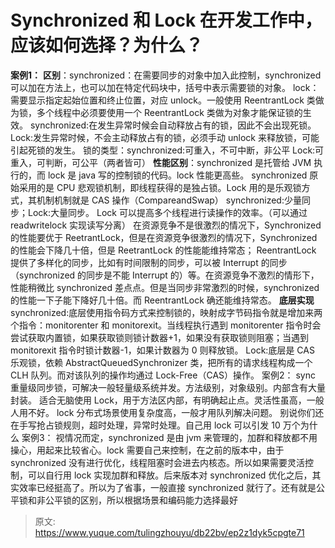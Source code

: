 # Synchronized 和 Lock 在开发工作中，应该如何选择？为什么？

**案例1：**
**区别**：synchronized：在需要同步的对象中加入此控制，synchronized 可以加在方法上，也可以加在特定代码块中，括号中表示需要锁的对象。
lock：需要显示指定起始位置和终止位置，对应 unlock。一般使用 ReentrantLock 类做为锁，多个线程中必须要使用一个 ReentrantLock 类做为对象才能保证锁的生效。
synchronized:在发生异常时候会自动释放占有的锁，因此不会出现死锁。Lock:发生异常时候，不会主动释放占有的锁，必须手动 unlock 来释放锁，可能引起死锁的发生。
锁的类型：synchronized:可重入，不可中断，非公平 Lock:可重入，可判断，可公平（两者皆可）
**性能区别**：synchronized 是托管给 JVM 执行的，而 lock 是 java 写的控制锁的代码。lock 性能更高些。
synchronized 原始采用的是 CPU 悲观锁机制，即线程获得的是独占锁。Lock 用的是乐观锁方式，其机制机制就是 CAS 操作（CompareandSwap）
synchronized:少量同步；Lock:大量同步。
Lock 可以提高多个线程进行读操作的效率。（可以通过 readwritelock 实现读写分离）
在资源竞争不是很激烈的情况下，Synchronized 的性能要优于 ReetrantLock，但是在资源竞争很激烈的情况下，Synchronized 的性能会下降几十倍，但是 ReetrantLock 的性能能维持常态；
ReentrantLock 提供了多样化的同步，比如有时间限制的同步，可以被 Interrupt 的同步（synchronized 的同步是不能 Interrupt 的）等。在资源竞争不激烈的情形下，性能稍微比 synchronized 差点点。但是当同步非常激烈的时候，synchronized 的性能一下子能下降好几十倍。而 ReentrantLock 确还能维持常态。
**底层实现**
synchronized:底层使用指令码方式来控制锁的，映射成字节码指令就是增加来两个指令：monitorenter 和 monitorexit。当线程执行遇到 monitorenter 指令时会尝试获取内置锁，如果获取锁则锁计数器+1，如果没有获取锁则阻塞；当遇到 monitorexit 指令时锁计数器-1，如果计数器为 0 则释放锁。
Lock:底层是 CAS 乐观锁，依赖 AbstractQueuedSynchronizer 类，把所有的请求线程构成一个 CLH 队列。而对该队列的操作均通过 Lock-Free（CAS）操作。
案例2：
sync 重量级同步锁，可解决一般轻量级系统并发。方法级别，对象级别。内部含有大量封装。
 适合无脑使用
 Lock，用于方法区内部，有明确起止点。灵活性虽高，一般人用不好。
 lock 分布式场景使用复杂度高，一般才用队列解决问题。
 别说你们还在手写抢占锁规则，超时处理，异常时处理。自己用 lock 可以引发 10 万个为什么
案例3：
视情况而定，synchronized 是由 jvm 来管理的，加群和释放都不用操心，用起来比较省心。lock 需要自己来控制，在之前的版本中，由于 synchronized 没有进行优化，线程阻塞时会进去内核态。所以如果需要灵活控制，可以自行用 lock 实现加群和释放。后来版本对 synchronized 优化之后，其实效率已经挺高了。所以为了省事，一般直接 synchronized 就行了。还有就是公平锁和非公平锁的区别，所以根据场景和编码能力选择最好


> 原文: <https://www.yuque.com/tulingzhouyu/db22bv/ep2z1dyk5cpgte71>